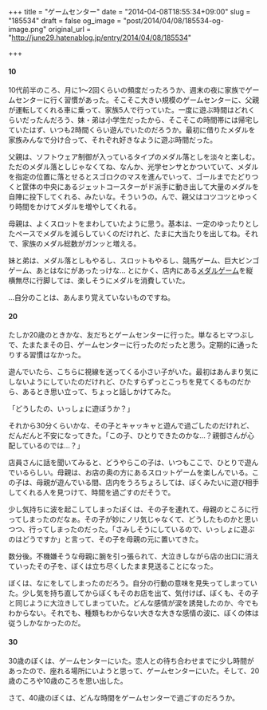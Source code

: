 +++
title = "ゲームセンター"
date = "2014-04-08T18:55:34+09:00"
slug = "185534"
draft = false
og_image = "post/2014/04/08/185534-og-image.png"
original_url = "http://june29.hatenablog.jp/entry/2014/04/08/185534"

+++

<div class="section">
    <h4>10</h4>
    <p>10代前半のころ、月に1〜2回くらいの頻度だったろうか、週末の夜に家族でゲームセンターに行く習慣があった。そこそこ大きい規模のゲームセンターに、父親が運転してくれる車に乗って、家族5人で行っていた。一度に遊ぶ時間はどれくらいだったんだろう、妹・弟は小学生だったから、そこそこの時間帯には帰宅していたはず、いつも2時間くらい遊んでいたのだろうか。最初に借りたメダルを家族みんなで分け合って、それぞれ好きなように遊ぶ時間だった。</p>
<p>父親は、ソフトウェア制御が入っているタイプのメダル落としを淡々と楽しむ。ただのメダル落としじゃなくてね、なんか、光学センサとかついていて、メダルを指定の位置に落とせるとスゴロクのマスを進んでいって、ゴールまでたどりつくと筐体の中央にあるジェットコースターがド派手に動き出して大量のメダルを自陣に投下してくれる、みたいな。そういうの。んで、親父はコツコツとゆっくり時間をかけてメダルを増やしてくれる。</p>
<p>母親は、よくスロットをまわしていたように思う。基本は、一定のゆったりとしたペースでメダルを減らしていくのだけれど、たまに大当たりを出してね。それで、家族のメダル総数がガンッと増える。</p>
<p>妹と弟は、メダル落としもやるし、スロットもやるし、競馬ゲーム、巨大ビンゴゲーム、あとはなにがあったっけな… とにかく、店内にある<a class="keyword" href="http://d.hatena.ne.jp/keyword/%A5%E1%A5%C0%A5%EB%A5%B2%A1%BC%A5%E0">メダルゲーム</a>を縦横無尽に行脚しては、楽しそうにメダルを消費していた。</p>
<p>…自分のことは、あんまり覚えていないものですね。</p>

</div>
<div class="section">
    <h4>20</h4>
    <p>たしか20歳のときかな、友だちとゲームセンターに行った。単なるヒマつぶしで、たまたまその日、ゲームセンターに行ったのだったと思う。定期的に通ったりする習慣はなかった。</p>
<p>遊んでいたら、こちらに視線を送ってくる小さい子がいた。最初はあんまり気にしないようにしていたのだけれど、ひたすらずっとこっちを見てくるものだから、あるとき思い立って、ちょっと話しかけてみた。</p>
<p>「どうしたの、いっしょに遊ぼうか？」</p>
<p>それから30分くらいかな、その子とキャッキャと遊んで過ごしたのだけれど、だんだんと不安になってきた。「この子、ひとりできたのかな…？親御さんが心配しているのでは…？」</p>
<p>店員さんに話を聞いてみると、どうやらこの子は、いつもここで、ひとりで遊んでいるらしい。母親は、お店の奥の方にあるスロットゲームを楽しんでいる。この子は、母親が遊んでいる間、店内をうろちょろしては、ぼくみたいに遊び相手してくれる人を見つけて、時間を過ごすのだそうで。</p>
<p>少し気持ちに波を起こしてしまったぼくは、その子を連れて、母親のところに行ってしまったのだなぁ。その子が妙にノリ気じゃなくて、どうしたものかと思いつつ、行ってしまったのだった。「さみしそうにしているので、いっしょに遊ぶのはどうですか」と言って、その子を母親の元に置いてきた。</p>
<p>数分後。不機嫌そうな母親に腕を引っ張られて、大泣きしながら店の出口に消えていったその子を、ぼくは立ち尽くしたまま見送ることになった。</p>
<p>ぼくは、なにをしてしまったのだろう。自分の行動の意味を見失ってしまっていた。少し気を持ち直してからぼくもそのお店を出て、気付けば、ぼくも、その子と同じように大泣きしてしまっていた。どんな感情が涙を誘発したのか、今でもわからない。それでも、種類もわからない大きな大きな感情の波に、ぼくの体は従うしかなかったのだ。</p>

</div>
<div class="section">
    <h4>30</h4>
    <p>30歳のぼくは、ゲームセンターにいた。恋人との待ち合わせまでに少し時間があったので、座れる場所にいようと思って、ゲームセンターにいた。そして、20歳のころや10歳のころを思い出した。</p>
<p>さて、40歳のぼくは、どんな時間をゲームセンターで過ごすのだろうか。</p>

</div>